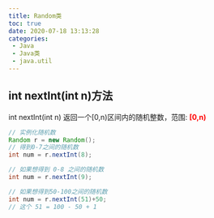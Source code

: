 ```yaml
---
title: Random类
toc: true
date: 2020-07-18 13:13:28
categories:
 - Java
 - Java类
 - java.util
---
```

<meta name="referrer" content="no-referrer"/>

## int nextInt(int n)方法
int nextInt(int n) 返回一个[0,n)区间内的随机整数，范围: <font color=red>**[0,n)**</font>
```java
// 实例化随机数
Random r = new Random();
// 得到0-7之间的随机数
int num = r.nextInt(8);

// 如果想得到 0-8 之间的随机数
int num = r.nextInt(9);

// 如果想得到50-100之间的随机数
int num = r.nextInt(51)+50;
// 这个 51 = 100 - 50 + 1
```